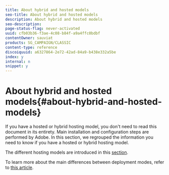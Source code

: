 ```yaml
---
title: About hybrid and hosted models
seo-title: About hybrid and hosted models
description: About hybrid and hosted models
seo-description: 
page-status-flag: never-activated
uuid: cfb03b36-f3ae-4c08-b84f-a9a4ffc0bdbf
contentOwner: sauviat
products: SG_CAMPAIGN/CLASSIC
content-type: reference
discoiquuid: a6327864-2e72-42ad-84a9-b438e332a5be
index: y
internal: n
snippet: y
---
```


# About hybrid and hosted models{#about-hybrid-and-hosted-models}

If you have a hosted or hybrid hosting model, you don't need to read this document in its entirety. Main installation and configuration steps are performed by Adobe. In this section, we regrouped the information you need to know if you have a hosted or hybrid hosting model.

The different hosting models are introduced in this [section](../../installation/using/hosting-models.md).

To learn more about the main differences between deployment modes, refer to [this article](https://helpx.adobe.com/campaign/kb/acc-on-prem-vs-hosted.html).
